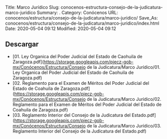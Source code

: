 Title: Marco Jurídico
Slug: conocenos-estructura-consejo-de-la-judicatura-marco-juridico
Summary: .
Category: Conócenos
URL: conocenos/estructura/consejo-de-la-judicatura/marco-juridico/
Save_As: conocenos/estructura/consejo-de-la-judicatura/marco-juridico/index.html
Date: 2020-05-04 09:12
Modified: 2020-05-04 09:12






## Descargar


* [01. Ley Organica del Poder Judicial del Estado de Caohuila de Zaragoza.pdf](https://storage.googleapis.com/pjecz-gob-mx/Conócenos/Estructura/Consejo de la Judicatura/Marco Jurídico/01. Ley Organica del Poder Judicial del Estado de Caohuila de Zaragoza.pdf)
* [02. Reglamento para el Examen de Méritos del Poder Judicial del Estado de Coahuila de Zaragoza.pdf](https://storage.googleapis.com/pjecz-gob-mx/Conócenos/Estructura/Consejo de la Judicatura/Marco Jurídico/02. Reglamento para el Examen de Méritos del Poder Judicial del Estado de Coahuila de Zaragoza.pdf)
* [03. Reglamento Interior del Consejo de la Judicatura del Estado.pdf](https://storage.googleapis.com/pjecz-gob-mx/Conócenos/Estructura/Consejo de la Judicatura/Marco Jurídico/03. Reglamento Interior del Consejo de la Judicatura del Estado.pdf)


